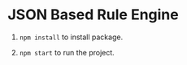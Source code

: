 # JSON Based Rule Engine

1. ```npm install``` to install package. 

2. ```npm start``` to run the project.
